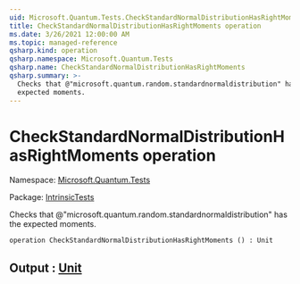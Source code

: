 ```yaml
---
uid: Microsoft.Quantum.Tests.CheckStandardNormalDistributionHasRightMoments
title: CheckStandardNormalDistributionHasRightMoments operation
ms.date: 3/26/2021 12:00:00 AM
ms.topic: managed-reference
qsharp.kind: operation
qsharp.namespace: Microsoft.Quantum.Tests
qsharp.name: CheckStandardNormalDistributionHasRightMoments
qsharp.summary: >-
  Checks that @"microsoft.quantum.random.standardnormaldistribution" has the
  expected moments.
---
```


# CheckStandardNormalDistributionHasRightMoments operation

Namespace: [Microsoft.Quantum.Tests](xref:Microsoft.Quantum.Tests)

Package: [IntrinsicTests](https://nuget.org/packages/IntrinsicTests)


Checks that @"microsoft.quantum.random.standardnormaldistribution" has theexpected moments.

```qsharp
operation CheckStandardNormalDistributionHasRightMoments () : Unit
```


## Output : [Unit](xref:microsoft.quantum.lang-ref.unit)

